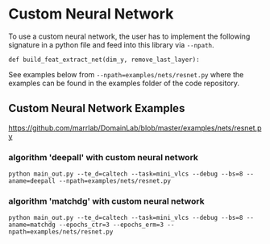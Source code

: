 # Custom Neural Network

To use a custom neural network, the user has to implement the following signature in a python file and feed into this library via `--npath`. 

```
def build_feat_extract_net(dim_y, remove_last_layer):
```

See examples below from `--npath=examples/nets/resnet.py` where the examples can be found in the examples folder of the code repository.

## Custom Neural Network Examples

<https://github.com/marrlab/DomainLab/blob/master/examples/nets/resnet.py>

### algorithm 'deepall' with custom neural network

```
python main_out.py --te_d=caltech --task=mini_vlcs --debug --bs=8 --aname=deepall --npath=examples/nets/resnet.py
```

### algorithm 'matchdg' with custom neural network

```
python main_out.py --te_d=caltech --task=mini_vlcs --debug --bs=8 --aname=matchdg --epochs_ctr=3 --epochs_erm=3 --npath=examples/nets/resnet.py
```
